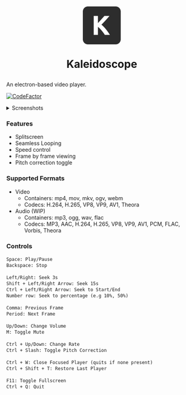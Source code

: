 <h1 align="center">
  <img width="100px" height="100px" src="https://raw.githubusercontent.com/neverlink/kaleidoscope/main/app/static/icon.png"></img>
  <p>Kaleidoscope<p>
</h1>

An electron-based video player.

[![CodeFactor](https://www.codefactor.io/repository/github/neverlink/kaleidoscope/badge)](https://www.codefactor.io/repository/github/neverlink/kaleidoscope)

<details>
<summary style=>Screenshots</summary>
<img alt="Single Player" src="https://i.imgur.com/tzfDhl0.png" style="display: inline; width: 100%;"/>
<img alt="Splitscreen" src="https://i.imgur.com/h5hHqKD.png" style="display: inline; width: 100%"/>
</details>

### Features
- Splitscreen
- Seamless Looping
- Speed control
- Frame by frame viewing
- Pitch correction toggle

### Supported Formats
 * Video
     * Containers: mp4, mov, mkv, ogv, webm
     * Codecs: H.264, H.265, VP8, VP9, AV1, Theora
 * Audio (WIP)
     * Containers: mp3, ogg, wav, flac
     * Codecs: MP3, AAC, H.264, H.265, VP8, VP9, AV1, PCM, FLAC, Vorbis, Theora

### Controls

```
Space: Play/Pause
Backspace: Stop

Left/Right: Seek 3s
Shift + Left/Right Arrow: Seek 15s
Ctrl + Left/Right Arrow: Seek to Start/End
Number row: Seek to percentage (e.g 10%, 50%)

Comma: Previous Frame
Period: Next Frame

Up/Down: Change Volume
M: Toggle Mute

Ctrl + Up/Down: Change Rate
Ctrl + Slash: Toggle Pitch Correction

Ctrl + W: Close Focused Player (quits if none present)
Ctrl + Shift + T: Restore Last Player

F11: Toggle Fullscreen
Ctrl + Q: Quit
```